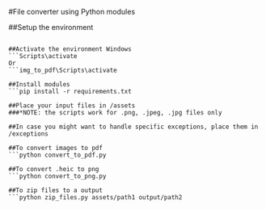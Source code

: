 #File converter using Python modules


##Setup the environment

```python3 -m venv img_to_pdf

##Activate the environment Windows
```Scripts\activate
Or
```img_to_pdf\Scripts\activate

##Install modules
```pip install -r requirements.txt

##Place your input files in /assets
###*NOTE: the scripts work for .png, .jpeg, .jpg files only

##In case you might want to handle specific exceptions, place them in /exceptions

##To convert images to pdf
```python convert_to_pdf.py

##To convert .heic to png
```python convert_to_png.py

##To zip files to a output
```python zip_files.py assets/path1 output/path2